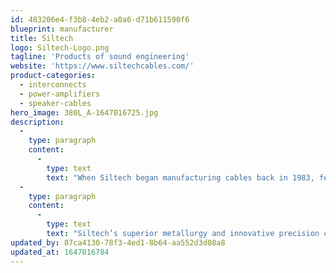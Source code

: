 ```yaml
---
id: 483206e4-f3b8-4eb2-a0a6-d71b611590f6
blueprint: manufacturer
title: Siltech
logo: Siltech-Logo.png
tagline: 'Products of sound engineering'
website: 'https://www.siltechcables.com/'
product-categories:
  - interconnects
  - power-amplifiers
  - speaker-cables
hero_image: 380L_A-1647016725.jpg
description:
  -
    type: paragraph
    content:
      -
        type: text
        text: "When Siltech began manufacturing cables back in 1983, few knew that hi-fi systems only sound as good as the wires that connect them. Since then, our research has driven the development of the finest interconnects, speaker cables and power leads that money can buy.\_Silver was chosen to achieve this rarefied level of performance, due to its excellent signal transfer characteristics."
  -
    type: paragraph
    content:
      -
        type: text
        text: "Siltech’s superior metallurgy and innovative precision construction techniques underpin the exceptional sound of our designs – which now extend to state-of-the-art amplification and loudspeakers. Our emphasis on engineering delivers superlative sound.\_"
updated_by: 87ca4130-78f3-4ed1-8b64-aa552d3d08a8
updated_at: 1647016784
---
```

